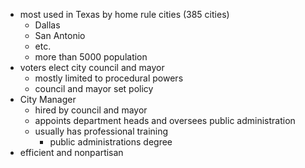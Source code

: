 - most used in Texas by home rule cities (385 cities)
	- Dallas
	- San Antonio
	- etc.
	- more than 5000 population
- voters elect city council and mayor
	- mostly limited to procedural powers
	- council and mayor set policy
- City Manager
	- hired by council and mayor 
	- appoints department heads and oversees public administration
	- usually has professional training
		- public administrations degree
- efficient and nonpartisan